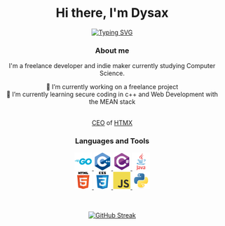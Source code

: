 <div align="center">

<h1>Hi there, I'm Dysax </h1>

[![Typing SVG](https://readme-typing-svg.demolab.com?font=Fira+Code&weight=600&size=24&pause=1000&color=8847F7&center=true&vCenter=true&random=false&width=600&lines=Software+Developer;Freelancer;Dungeon+Master;Data+Analyst;Indie+Maker)](https://git.io/typing-svg)
</div>

<div align="center">
<div align="center">
<h3>About me</h3>

I'm a freelance developer and indie maker currently studying Computer Science.

🔭 I’m currently working on a freelance project <br>
🌱 I’m currently learning secure coding in c++ and Web Development with the MEAN stack <br>
<br>

<a href="https://htmx.ceo/" target="_blank" rel="noreferrer">CEO</a>
of
<a href="https://htmx.org/" target="_blank" rel="noreferrer">HTMX</a>


</div>
<div align="center">
<h3>Languages and Tools</h3>
<a href="https://go.dev/" target="_blank" rel="noreferrer"> <img src="https://github.com/devicons/devicon/blob/master/icons/go/go-original-wordmark.svg" alt="Golang" width="40" height="40"/>
  <a href="https://en.cppreference.com/w/" target="_blank" rel="noreferrer">
  <img src="https://raw.githubusercontent.com/devicons/devicon/master/icons/cplusplus/cplusplus-original.svg" alt="C++" width="40" height="40"/>
</a>
<a href="https://learn.microsoft.com/en-us/dotnet/csharp/" target="_blank" rel="noreferrer"> <img src="https://raw.githubusercontent.com/devicons/devicon/master/icons/csharp/csharp-original.svg" alt="csharp" width="40" height="40"/>
<a href="https://www.oracle.com/java/" target="_blank" rel="noreferrer">
  <img src="https://raw.githubusercontent.com/devicons/devicon/master/icons/java/java-original-wordmark.svg" alt="java" width="40" height="40"/>
<br>
<a href="https://www.w3.org/html/" target="_blank" rel="noreferrer"> <img src="https://raw.githubusercontent.com/devicons/devicon/master/icons/html5/html5-original-wordmark.svg" alt="html5" width="40" height="40"/>
<a href="https://www.w3schools.com/css/" target="_blank" rel="noreferrer"> <img src="https://raw.githubusercontent.com/devicons/devicon/master/icons/css3/css3-original-wordmark.svg" alt="css3" width="40" height="40"/>
<a href="https://developer.mozilla.org/en-US/docs/Web/JavaScript" target="_blank" rel="noreferrer"> <img src="https://raw.githubusercontent.com/devicons/devicon/master/icons/javascript/javascript-original.svg" alt="javascript" width="40" height="40"/>
<a href="https://www.python.org" target="_blank" rel="noreferrer"> <img src="https://raw.githubusercontent.com/devicons/devicon/master/icons/python/python-original.svg" alt="python" width="40" height="40"/>
<br>

</a>
<br>
<br>
<div>
  
[![GitHub Streak](https://streak-stats.demolab.com?user=Dysax&theme=tokyonight&border_radius=45&fire=8217C9&ring=411F5B&background=111111&currStreakNum=EBEBEB&currStreakLabel=EBEBEB&sideNums=EBEBEB&sideLabels=EBEBEB&border=7839A8&dates=A51DFF&hide_total_contributions=true)](https://git.io/streak-stats)
</div>

